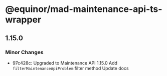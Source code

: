 # @equinor/mad-maintenance-api-ts-wrapper

## 1.15.0

### Minor Changes

- 97c428c: Upgraded to Maintenance API 1.15.0
  Add `filterMaintenanceApiProblem` filter method
  Update docs
